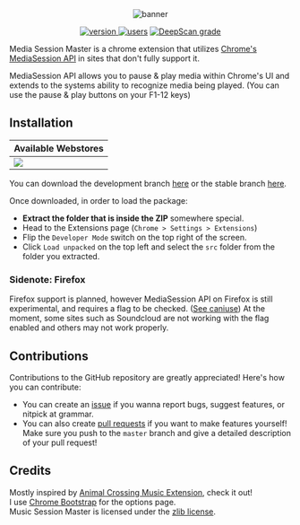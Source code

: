 <div align="center">
  <img src="/static/marquee-promo-tile.png" alt="banner" />


[![version](https://img.shields.io/chrome-web-store/v/ifnpfinojkapkmeidcimnaigcclnahjb) ![users](https://img.shields.io/chrome-web-store/users/ifnpfinojkapkmeidcimnaigcclnahjb)](https://chrome.google.com/webstore/detail/media-session-master/ifnpfinojkapkmeidcimnaigcclnahjb) [![DeepScan grade](https://deepscan.io/api/teams/11596/projects/14702/branches/278844/badge/grade.svg)](https://deepscan.io/dashboard#view=project&tid=11596&pid=14702&bid=278844)
</div>

Media Session Master is a chrome extension that utilizes [Chrome's MediaSession API](https://developers.google.com/web/updates/2017/02/media-session) in sites that don't fully support it.

MediaSession API allows you to pause & play media within Chrome's UI and extends to the systems ability to recognize media being played. (You can use the pause & play buttons on your F1-12 keys)

## Installation

| Available Webstores | 
|-|
| [![](https://developer.chrome.com/webstore/images/ChromeWebStore_Badge_v2_206x58.png)](https://chrome.google.com/webstore/detail/media-session-master/ifnpfinojkapkmeidcimnaigcclnahjb) |


You can download the development branch [here](https://github.com/Snazzah/MusicSessionMaster/archive/master.zip) or the stable branch [here](https://github.com/Snazzah/MusicSessionMaster/archive/stable.zip).

Once downloaded, in order to load the package:
- **Extract the folder that is inside the ZIP** somewhere special.
- Head to the Extensions page (`Chrome > Settings > Extensions`)
- Flip the `Developer Mode` switch on the top right of the screen.
- Click `Load unpacked` on the top left and select the `src` folder from the folder you extracted.

### Sidenote: Firefox
Firefox support is planned, however MediaSession API on Firefox is still experimental, and requires a flag to be checked. ([See caniuse](https://caniuse.com/mdn-api_mediasession)) At the moment, some sites such as Soundcloud are not working with the flag enabled and others may not work properly.

## Contributions
Contributions to the GitHub repository are greatly appreciated! Here's how you can contribute:
- You can create an [issue](https://github.com/Snazzah/MediaSessionMaster/issues) if you wanna report bugs, suggest features, or nitpick at grammar.
- You can also create [pull requests](https://github.com/Snazzah/MediaSessionMaster/pulls) if you want to make features yourself! Make sure you push to the `master` branch and give a detailed description of your pull request!

## Credits
Mostly inspired by [Animal Crossing Music Extension](https://acmusicext.com/), check it out!  
I use [Chrome Bootstrap](https://github.com/roykolak/chrome-bootstrap) for the options page.  
Music Session Master is licensed under the [zlib license](./LICENSE).  